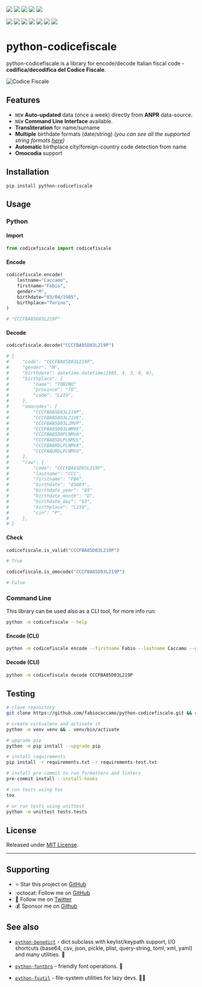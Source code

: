 [![](https://img.shields.io/pypi/pyversions/python-codicefiscale.svg?logoColor=white&color=blue&logo=python)](https://www.python.org/)
[![](https://img.shields.io/pypi/v/python-codicefiscale.svg?color=blue&logo=pypi&logoColor=white)](https://pypi.org/project/python-codicefiscale/)
[![](https://static.pepy.tech/badge/python-codicefiscale/month)](https://pepy.tech/project/python-codicefiscale)
[![](https://img.shields.io/github/stars/fabiocaccamo/python-codicefiscale?logo=github&style=flat)](https://github.com/fabiocaccamo/python-codicefiscale/stargazers)
[![](https://img.shields.io/pypi/l/python-codicefiscale.svg?color=blue&)](https://github.com/fabiocaccamo/python-codicefiscale/blob/main/LICENSE)

[![](https://results.pre-commit.ci/badge/github/fabiocaccamo/python-codicefiscale/main.svg)](https://results.pre-commit.ci/latest/github/fabiocaccamo/python-codicefiscale/main)
[![](https://img.shields.io/github/actions/workflow/status/fabiocaccamo/python-codicefiscale/test-package.yml?branch=main&label=build&logo=github)](https://github.com/fabiocaccamo/python-codicefiscale)
[![](https://img.shields.io/codecov/c/gh/fabiocaccamo/python-codicefiscale?logo=codecov)](https://codecov.io/gh/fabiocaccamo/python-codicefiscale)
[![](https://img.shields.io/codacy/grade/8927f48c9498408f85167da9287edd86?logo=codacy)](https://www.codacy.com/app/fabiocaccamo/python-codicefiscale)
[![](https://img.shields.io/scrutinizer/quality/g/fabiocaccamo/python-codicefiscale?logo=scrutinizer)](https://scrutinizer-ci.com/g/fabiocaccamo/python-codicefiscale/?branch=main)
[![](https://img.shields.io/codeclimate/maintainability/fabiocaccamo/python-codicefiscale?logo=code-climate)](https://codeclimate.com/github/fabiocaccamo/python-codicefiscale/)
[![](https://img.shields.io/badge/code%20style-black-000000.svg)](https://github.com/psf/black)

# python-codicefiscale
python-codicefiscale is a library for encode/decode Italian fiscal code - **codifica/decodifica del Codice Fiscale**.

![Codice Fiscale](https://user-images.githubusercontent.com/1035294/72058207-fa77dd80-32cf-11ea-8995-52324e7d3efe.png)

## Features
- `NEW` **Auto-updated** data (once a week) directly from **ANPR** data-source.
- `NEW` **Command Line Interface** available.
- **Transliteration** for name/surname
- **Multiple** birthdate formats (date/string) *(you can see all the supported string formats [here](https://github.com/fabiocaccamo/python-codicefiscale/blob/main/tests/test_codicefiscale.py#L81-L140))*
- **Automatic** birthplace city/foreign-country code detection from name
- **Omocodia** support

## Installation
`pip install python-codicefiscale`

## Usage

### Python

#### Import
```python
from codicefiscale import codicefiscale
```
#### Encode
```python
codicefiscale.encode(
    lastname="Caccamo",
    firstname="Fabio",
    gender="M",
    birthdate="03/04/1985",
    birthplace="Torino",
)

# "CCCFBA85D03L219P"
```
#### Decode
```python
codicefiscale.decode("CCCFBA85D03L219P")

# {
#     "code": "CCCFBA85D03L219P",
#     "gender": "M",
#     "birthdate": datetime.datetime(1985, 4, 3, 0, 0),
#     "birthplace": {
#         "name": "TORINO"
#         "province": "TO",
#         "code": "L219",
#     },
#     "omocodes": [
#         "CCCFBA85D03L219P",
#         "CCCFBA85D03L21VE",
#         "CCCFBA85D03L2MVP",
#         "CCCFBA85D03LNMVE",
#         "CCCFBA85D0PLNMVA",
#         "CCCFBA85DLPLNMVL",
#         "CCCFBA8RDLPLNMVX",
#         "CCCFBAURDLPLNMVU",
#     ],
#     "raw": {
#         "code": "CCCFBA85D03L219P",
#         "lastname": "CCC",
#         "firstname": "FBA",
#         "birthdate": "85D03",
#         "birthdate_year": "85"
#         "birthdate_month": "D",
#         "birthdate_day": "03",
#         "birthplace": "L219",
#         "cin": "P",
#     },
# }
```

#### Check
```python
codicefiscale.is_valid("CCCFBA85D03L219P")

# True
```
```python
codicefiscale.is_omocode("CCCFBA85D03L219P")

# False
```

### Command Line
This library can be used also as a CLI tool, for more info run:
```bash
python -m codicefiscale --help
```

#### Encode (CLI)
```bash
python -m codicefiscale encode --firstname Fabio --lastname Caccamo --gender M --birthdate 03/04/1985 --birthplace Torino
```

#### Decode (CLI)
```bash
python -m codicefiscale decode CCCFBA85D03L219P
```

## Testing
```bash
# clone repository
git clone https://github.com/fabiocaccamo/python-codicefiscale.git && cd python-codicefiscale

# create virtualenv and activate it
python -m venv venv && . venv/bin/activate

# upgrade pip
python -m pip install --upgrade pip

# install requirements
pip install -r requirements.txt -r requirements-test.txt

# install pre-commit to run formatters and linters
pre-commit install --install-hooks

# run tests using tox
tox

# or run tests using unittest
python -m unittest tests.tests
```

## License
Released under [MIT License](LICENSE.txt).

---

## Supporting

- :star: Star this project on [GitHub](https://github.com/fabiocaccamo/python-codicefiscale)
- :octocat: Follow me on [GitHub](https://github.com/fabiocaccamo)
- :blue_heart: Follow me on [Twitter](https://twitter.com/fabiocaccamo)
- :moneybag: Sponsor me on [Github](https://github.com/sponsors/fabiocaccamo)

## See also

- [`python-benedict`](https://github.com/fabiocaccamo/python-benedict) - dict subclass with keylist/keypath support, I/O shortcuts (base64, csv, json, pickle, plist, query-string, toml, xml, yaml) and many utilities. 📘

- [`python-fontbro`](https://github.com/fabiocaccamo/python-fontbro) - friendly font operations. 🧢

- [`python-fsutil`](https://github.com/fabiocaccamo/python-fsutil) - file-system utilities for lazy devs. 🧟‍♂️
